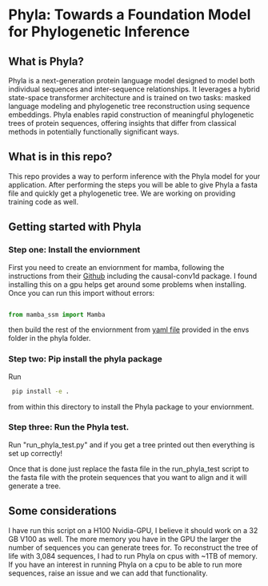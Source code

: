 # Phyla: Towards a Foundation Model for Phylogenetic Inference

## What is Phyla? 

Phyla is a next-generation protein language model designed to model both individual sequences and inter-sequence relationships. It leverages a hybrid state-space transformer architecture and is trained on two tasks: masked language modeling and phylogenetic tree reconstruction using sequence embeddings. Phyla enables rapid construction of meaningful phylogenetic trees of protein sequences, offering insights that differ from classical methods in potentially functionally significant ways.

## What is in this repo?

This repo provides a way to perform inference with the Phyla model for your application. After performing the steps you will be able to give Phyla a fasta file and quickly get a phylogenetic tree. We are working on providing training code as well.

## Getting started with Phyla

### Step one: Install the enviornment

First you need to create an enviornment for mamba, following the instructions from their [Github](https://github.com/state-spaces/mamba) including the causal-conv1d package. I found installing this on a gpu helps get around some problems when installing. Once you can run this import without errors:

```python

from mamba_ssm import Mamba

```

then build the rest of the enviornment from [yaml file](https://github.com/mims-harvard/Phyla/blob/main/phyla/env/enviornment.yaml) provided in the envs folder in the phyla folder.

### Step two: Pip install the phyla package

Run 

```sh
 pip install -e .
```

from within this directory to install the Phyla package to your enviornment.

### Step three: Run the Phyla test.

Run "run_phyla_test.py" and if you get a tree printed out then everything is set up correctly! 

Once that is done just replace the fasta file in the run_phyla_test script to the fasta file with the protein sequences that you want to align and it will generate a tree.

## Some considerations

I have run this script on a H100 Nvidia-GPU, I believe it should work on a 32 GB V100 as well. The more memory you have in the GPU the larger the number of sequences you can generate trees for. 
To reconstruct the tree of life with 3,084 sequences, I had to run Phyla on cpus with ~1TB of memory. If you have an interest in running Phyla on a cpu to be able to run more sequences, raise an issue and we can add that functionality.

   
